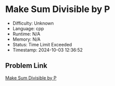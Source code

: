 # Make Sum Divisible by P

- Difficulty: Unknown
- Language: cpp
- Runtime: N/A
- Memory: N/A
- Status: Time Limit Exceeded
- Timestamp: 2024-10-03 12:36:52

## Problem Link
[Make Sum Divisible by P](https://leetcode.com/problems/make-sum-divisible-by-p)

